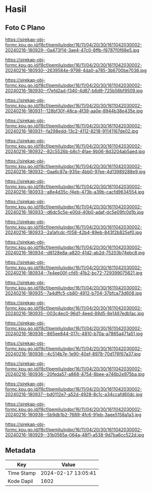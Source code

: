 # Hasil

## Foto C Plano

https://sirekap-obj-formc.kpu.go.id/f8cf/pemilu/pdpr/16/11/04/20/30/1611042030002-20240216-180929--0a473f14-3ae4-47c0-8ffb-f8787f0f68e5.jpg

https://sirekap-obj-formc.kpu.go.id/f8cf/pemilu/pdpr/16/11/04/20/30/1611042030002-20240216-180930--2639584e-9798-4da0-a785-3b6700be7036.jpg

https://sirekap-obj-formc.kpu.go.id/f8cf/pemilu/pdpr/16/11/04/20/30/1611042030002-20240216-180930--f7efd2ad-f340-4d87-b6d9-725b56bf9509.jpg

https://sirekap-obj-formc.kpu.go.id/f8cf/pemilu/pdpr/16/11/04/20/30/1611042030002-20240216-180931--128bf30f-48ca-4f39-aa0e-8944b38e435e.jpg

https://sirekap-obj-formc.kpu.go.id/f8cf/pemilu/pdpr/16/11/04/20/30/1611042030002-20240216-180931--fa298edd-13c2-4112-8218-91141167de02.jpg

https://sirekap-obj-formc.kpu.go.id/f8cf/pemilu/pdpr/16/11/04/20/30/1611042030002-20240216-180932--82c5526b-b8c1-4fae-9b06-8d3204ab5aed.jpg

https://sirekap-obj-formc.kpu.go.id/f8cf/pemilu/pdpr/16/11/04/20/30/1611042030002-20240216-180932--0aa6c87a-935e-4bb0-97ee-4d13989288e9.jpg

https://sirekap-obj-formc.kpu.go.id/f8cf/pemilu/pdpr/16/11/04/20/30/1611042030002-20240216-180933--a8e4d35c-f4eb-473b-a39b-cacfd9634554.jpg

https://sirekap-obj-formc.kpu.go.id/f8cf/pemilu/pdpr/16/11/04/20/30/1611042030002-20240216-180933--d6dc5c5e-e00d-40b0-adaf-dc5e09fc0d1b.jpg

https://sirekap-obj-formc.kpu.go.id/f8cf/pemilu/pdpr/16/11/04/20/30/1611042030002-20240216-180933--2a1afcdc-f058-42b4-89eb-843f2b825ef0.jpg

https://sirekap-obj-formc.kpu.go.id/f8cf/pemilu/pdpr/16/11/04/20/30/1611042030002-20240216-180934--d8128e8a-a820-41d2-ab2d-75203b74ebc8.jpg

https://sirekap-obj-formc.kpu.go.id/f8cf/pemilu/pdpr/16/11/04/20/30/1611042030002-20240216-180934--7e4ee00f-cfd5-41b2-bc72-729399075621.jpg

https://sirekap-obj-formc.kpu.go.id/f8cf/pemilu/pdpr/16/11/04/20/30/1611042030002-20240216-180935--7a4dffc5-cb80-4912-b704-37bfca73d608.jpg

https://sirekap-obj-formc.kpu.go.id/f8cf/pemilu/pdpr/16/11/04/20/30/1611042030002-20240216-180935--003c4ec0-96d1-4eed-89d5-8e1487edb1ac.jpg

https://sirekap-obj-formc.kpu.go.id/f8cf/pemilu/pdpr/16/11/04/20/30/1611042030002-20240216-180936--865ee844-017c-4810-b70a-a7865a471a51.jpg

https://sirekap-obj-formc.kpu.go.id/f8cf/pemilu/pdpr/16/11/04/20/30/1611042030002-20240216-180936--4c514b7e-1e90-40ef-8978-70d176f67a37.jpg

https://sirekap-obj-formc.kpu.go.id/f8cf/pemilu/pdpr/16/11/04/20/30/1611042030002-20240216-180936--20feda57-a868-4754-8bee-a746b2e975ba.jpg

https://sirekap-obj-formc.kpu.go.id/f8cf/pemilu/pdpr/16/11/04/20/30/1611042030002-20240216-180937--bd0112e7-a52d-4928-8c1c-a34ccafd60dc.jpg

https://sirekap-obj-formc.kpu.go.id/f8cf/pemilu/pdpr/16/11/04/20/30/1611042030002-20240216-180938--5b9db1b2-7689-4fc6-91eb-3aee5158a1a3.jpg

https://sirekap-obj-formc.kpu.go.id/f8cf/pemilu/pdpr/16/11/04/20/30/1611042030002-20240216-180929--31b0565a-064a-48f1-a538-9d7ba6cc522d.jpg


## Metadata

| Key        | Value               |
| ---------- | ------------------- |
| Time Stamp | 2024-02-17 13:05:41 |
| Kode Dapil | 1602                |



